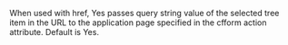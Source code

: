 When used with href, Yes passes query string value of the selected tree item in the URL to the
		application page specified in the cfform action attribute. Default is Yes.